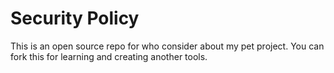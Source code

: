 # Security Policy
This is an open source repo for who consider about my pet project. You can fork this for learning and creating another tools.
